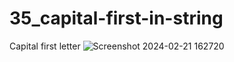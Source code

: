 # 35_capital-first-in-string
 Capital first letter
![Screenshot 2024-02-21 162720](https://github.com/Jeel1312/35_capital-first-in-string/assets/153166867/49829e13-0179-4635-9785-f920b0075e74)
